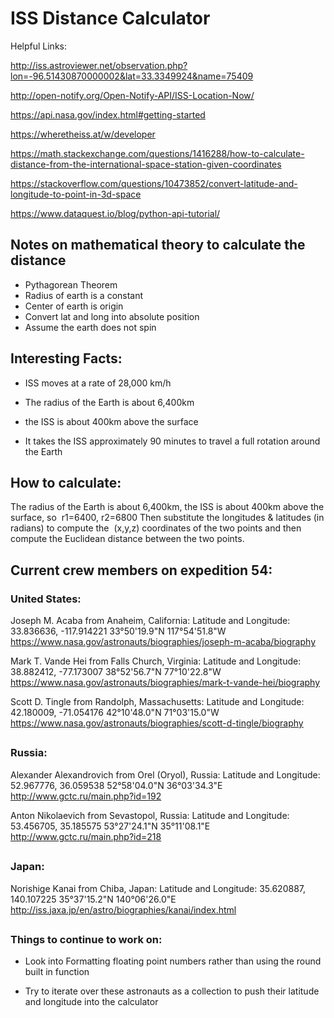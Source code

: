# ISS Distance Calculator

Helpful Links:

http://iss.astroviewer.net/observation.php?lon=-96.51430870000002&lat=33.3349924&name=75409

http://open-notify.org/Open-Notify-API/ISS-Location-Now/

https://api.nasa.gov/index.html#getting-started

https://wheretheiss.at/w/developer

https://math.stackexchange.com/questions/1416288/how-to-calculate-distance-from-the-international-space-station-given-coordinates

https://stackoverflow.com/questions/10473852/convert-latitude-and-longitude-to-point-in-3d-space

https://www.dataquest.io/blog/python-api-tutorial/

##

## Notes on mathematical theory to calculate the distance

- Pythagorean Theorem
- Radius of earth is a constant
- Center of earth is origin
- Convert lat and long into absolute position
- Assume the earth does not spin

##

## Interesting Facts:
- ISS moves at a rate of 28,000 km/h

- The radius of the Earth is about 6,400km

- the ISS is about 400km above the surface

- It takes the ISS approximately 90 minutes to travel a full rotation around the Earth


##

## How to calculate:

The radius of the Earth is about 6,400km, the ISS is about 400km above the surface, so 
r1=6400,
r2=6800
Then substitute the longitudes & latitudes (in radians) to compute the 
(x,y,z) coordinates of the two points and then compute the
Euclidean distance between the two points.

##

## Current crew members on expedition 54:

### United States:

Joseph M. Acaba from Anaheim, California:
Latitude and Longitude: 33.836636, -117.914221
33°50'19.9"N 117°54'51.8"W
https://www.nasa.gov/astronauts/biographies/joseph-m-acaba/biography

Mark T. Vande Hei from Falls Church, Virginia:
Latitude and Longitude: 38.882412, -77.173007
38°52'56.7"N 77°10'22.8"W
https://www.nasa.gov/astronauts/biographies/mark-t-vande-hei/biography

Scott D. Tingle from Randolph, Massachusetts:
Latitude and Longitude: 42.180009, -71.054176
42°10'48.0"N 71°03'15.0"W
https://www.nasa.gov/astronauts/biographies/scott-d-tingle/biography

##

### Russia:

Alexander Alexandrovich from Orel (Oryol), Russia:
Latitude and Longitude: 52.967776, 36.059538
52°58'04.0"N 36°03'34.3"E
http://www.gctc.ru/main.php?id=192

Anton Nikolaevich from Sevastopol, Russia:
Latitude and Longitude: 53.456705, 35.185575
53°27'24.1"N 35°11'08.1"E
http://www.gctc.ru/main.php?id=218

##

### Japan:

Norishige Kanai from Chiba, Japan:
Latitude and Longitude: 35.620887, 140.107225
35°37'15.2"N 140°06'26.0"E
http://iss.jaxa.jp/en/astro/biographies/kanai/index.html

##

### Things to continue to work on:

- Look into Formatting floating point numbers rather than using
the round built in function

- Try to iterate over these astronauts as a collection to push their
latitude and longitude into the calculator
